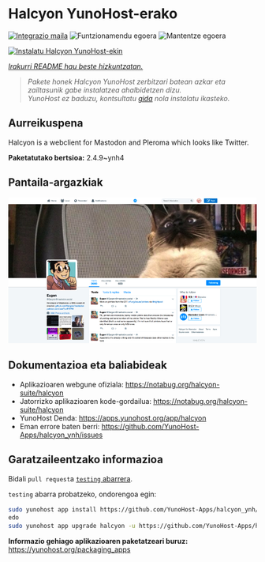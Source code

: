<!--
Ohart ongi: README hau automatikoki sortu da <https://github.com/YunoHost/apps/tree/master/tools/readme_generator>ri esker
EZ editatu eskuz.
-->

# Halcyon YunoHost-erako

[![Integrazio maila](https://dash.yunohost.org/integration/halcyon.svg)](https://dash.yunohost.org/appci/app/halcyon) ![Funtzionamendu egoera](https://ci-apps.yunohost.org/ci/badges/halcyon.status.svg) ![Mantentze egoera](https://ci-apps.yunohost.org/ci/badges/halcyon.maintain.svg)

[![Instalatu Halcyon YunoHost-ekin](https://install-app.yunohost.org/install-with-yunohost.svg)](https://install-app.yunohost.org/?app=halcyon)

*[Irakurri README hau beste hizkuntzatan.](./ALL_README.md)*

> *Pakete honek Halcyon YunoHost zerbitzari batean azkar eta zailtasunik gabe instalatzea ahalbidetzen dizu.*  
> *YunoHost ez baduzu, kontsultatu [gida](https://yunohost.org/install) nola instalatu ikasteko.*

## Aurreikuspena

Halcyon is a webclient for Mastodon and Pleroma which looks like Twitter.


**Paketatutako bertsioa:** 2.4.9~ynh4

## Pantaila-argazkiak

![Halcyon(r)en pantaila-argazkia](./doc/screenshots/preview0.png)

## Dokumentazioa eta baliabideak

- Aplikazioaren webgune ofiziala: <https://notabug.org/halcyon-suite/halcyon>
- Jatorrizko aplikazioaren kode-gordailua: <https://notabug.org/halcyon-suite/halcyon>
- YunoHost Denda: <https://apps.yunohost.org/app/halcyon>
- Eman errore baten berri: <https://github.com/YunoHost-Apps/halcyon_ynh/issues>

## Garatzaileentzako informazioa

Bidali `pull request`a [`testing` abarrera](https://github.com/YunoHost-Apps/halcyon_ynh/tree/testing).

`testing` abarra probatzeko, ondorengoa egin:

```bash
sudo yunohost app install https://github.com/YunoHost-Apps/halcyon_ynh/tree/testing --debug
edo
sudo yunohost app upgrade halcyon -u https://github.com/YunoHost-Apps/halcyon_ynh/tree/testing --debug
```

**Informazio gehiago aplikazioaren paketatzeari buruz:** <https://yunohost.org/packaging_apps>
